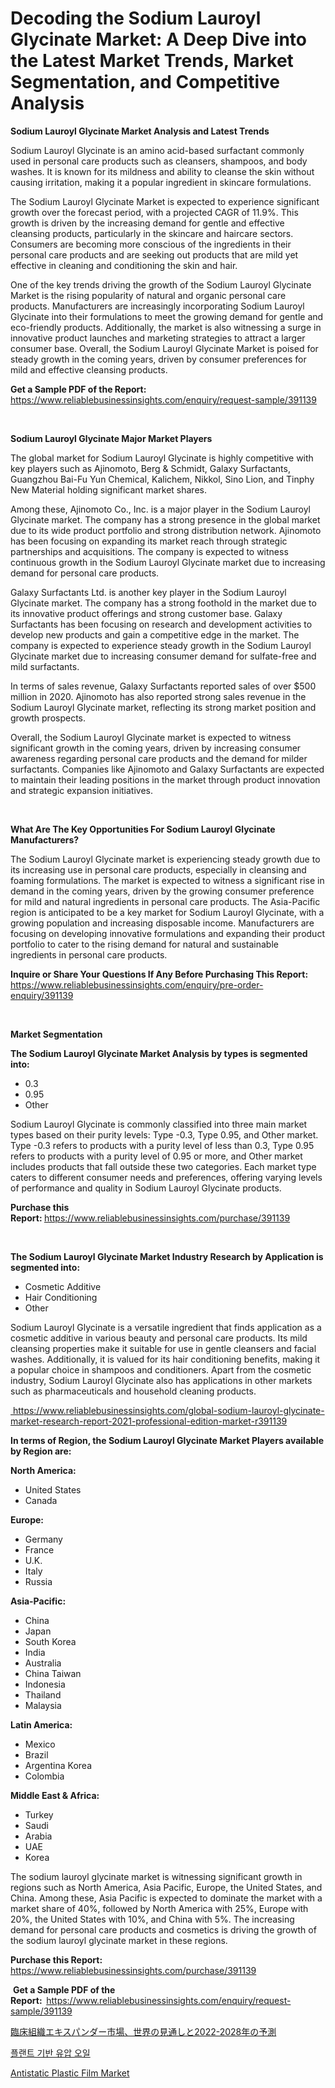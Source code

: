 <p><h1>Decoding the Sodium Lauroyl Glycinate Market: A Deep Dive into the Latest Market Trends, Market Segmentation, and Competitive Analysis</h1></p><p><strong>Sodium Lauroyl Glycinate Market Analysis and Latest Trends</strong></p>
<p><p>Sodium Lauroyl Glycinate is an amino acid-based surfactant commonly used in personal care products such as cleansers, shampoos, and body washes. It is known for its mildness and ability to cleanse the skin without causing irritation, making it a popular ingredient in skincare formulations.</p><p>The Sodium Lauroyl Glycinate Market is expected to experience significant growth over the forecast period, with a projected CAGR of 11.9%. This growth is driven by the increasing demand for gentle and effective cleansing products, particularly in the skincare and haircare sectors. Consumers are becoming more conscious of the ingredients in their personal care products and are seeking out products that are mild yet effective in cleaning and conditioning the skin and hair.</p><p>One of the key trends driving the growth of the Sodium Lauroyl Glycinate Market is the rising popularity of natural and organic personal care products. Manufacturers are increasingly incorporating Sodium Lauroyl Glycinate into their formulations to meet the growing demand for gentle and eco-friendly products. Additionally, the market is also witnessing a surge in innovative product launches and marketing strategies to attract a larger consumer base. Overall, the Sodium Lauroyl Glycinate Market is poised for steady growth in the coming years, driven by consumer preferences for mild and effective cleansing products.</p></p>
<p><strong>Get a Sample PDF of the Report:&nbsp;</strong> <a href="https://www.reliablebusinessinsights.com/enquiry/request-sample/391139">https://www.reliablebusinessinsights.com/enquiry/request-sample/391139</a></p>
<p>&nbsp;</p>
<p><strong>Sodium Lauroyl Glycinate Major Market Players</strong></p>
<p><p>The global market for Sodium Lauroyl Glycinate is highly competitive with key players such as Ajinomoto, Berg & Schmidt, Galaxy Surfactants, Guangzhou Bai-Fu Yun Chemical, Kalichem, Nikkol, Sino Lion, and Tinphy New Material holding significant market shares.</p><p>Among these, Ajinomoto Co., Inc. is a major player in the Sodium Lauroyl Glycinate market. The company has a strong presence in the global market due to its wide product portfolio and strong distribution network. Ajinomoto has been focusing on expanding its market reach through strategic partnerships and acquisitions. The company is expected to witness continuous growth in the Sodium Lauroyl Glycinate market due to increasing demand for personal care products.</p><p>Galaxy Surfactants Ltd. is another key player in the Sodium Lauroyl Glycinate market. The company has a strong foothold in the market due to its innovative product offerings and strong customer base. Galaxy Surfactants has been focusing on research and development activities to develop new products and gain a competitive edge in the market. The company is expected to experience steady growth in the Sodium Lauroyl Glycinate market due to increasing consumer demand for sulfate-free and mild surfactants.</p><p>In terms of sales revenue, Galaxy Surfactants reported sales of over $500 million in 2020. Ajinomoto has also reported strong sales revenue in the Sodium Lauroyl Glycinate market, reflecting its strong market position and growth prospects.</p><p>Overall, the Sodium Lauroyl Glycinate market is expected to witness significant growth in the coming years, driven by increasing consumer awareness regarding personal care products and the demand for milder surfactants. Companies like Ajinomoto and Galaxy Surfactants are expected to maintain their leading positions in the market through product innovation and strategic expansion initiatives.</p></p>
<p>&nbsp;</p>
<p><strong>What Are The Key Opportunities For Sodium Lauroyl Glycinate Manufacturers?</strong></p>
<p><p>The Sodium Lauroyl Glycinate market is experiencing steady growth due to its increasing use in personal care products, especially in cleansing and foaming formulations. The market is expected to witness a significant rise in demand in the coming years, driven by the growing consumer preference for mild and natural ingredients in personal care products. The Asia-Pacific region is anticipated to be a key market for Sodium Lauroyl Glycinate, with a growing population and increasing disposable income. Manufacturers are focusing on developing innovative formulations and expanding their product portfolio to cater to the rising demand for natural and sustainable ingredients in personal care products.</p></p>
<p><strong>Inquire or Share Your Questions If Any Before Purchasing This Report:</strong> <a href="https://www.reliablebusinessinsights.com/enquiry/pre-order-enquiry/391139">https://www.reliablebusinessinsights.com/enquiry/pre-order-enquiry/391139</a></p>
<p>&nbsp;</p>
<p><strong>Market Segmentation</strong></p>
<p><strong>The Sodium Lauroyl Glycinate Market Analysis by types is segmented into:</strong></p>
<p><ul><li>0.3</li><li>0.95</li><li>Other</li></ul></p>
<p><p>Sodium Lauroyl Glycinate is commonly classified into three main market types based on their purity levels: Type -0.3, Type 0.95, and Other market. Type -0.3 refers to products with a purity level of less than 0.3, Type 0.95 refers to products with a purity level of 0.95 or more, and Other market includes products that fall outside these two categories. Each market type caters to different consumer needs and preferences, offering varying levels of performance and quality in Sodium Lauroyl Glycinate products.</p></p>
<p><strong>Purchase this Report:&nbsp;</strong><a href="https://www.reliablebusinessinsights.com/purchase/391139">https://www.reliablebusinessinsights.com/purchase/391139</a></p>
<p>&nbsp;</p>
<p><strong>The Sodium Lauroyl Glycinate Market Industry Research by Application is segmented into:</strong></p>
<p><ul><li>Cosmetic Additive</li><li>Hair Conditioning</li><li>Other</li></ul></p>
<p><p>Sodium Lauroyl Glycinate is a versatile ingredient that finds application as a cosmetic additive in various beauty and personal care products. Its mild cleansing properties make it suitable for use in gentle cleansers and facial washes. Additionally, it is valued for its hair conditioning benefits, making it a popular choice in shampoos and conditioners. Apart from the cosmetic industry, Sodium Lauroyl Glycinate also has applications in other markets such as pharmaceuticals and household cleaning products.</p></p>
<p><a href="https://www.reliablebusinessinsights.com/global-sodium-lauroyl-glycinate-market-research-report-2021-professional-edition-market-r391139">&nbsp;https://www.reliablebusinessinsights.com/global-sodium-lauroyl-glycinate-market-research-report-2021-professional-edition-market-r391139</a></p>
<p><strong>In terms of Region, the Sodium Lauroyl Glycinate Market Players available by Region are:</strong></p>
<p>
    <p> <strong> North America: </strong>
        <ul>
            <li>United States</li>
            <li>Canada</li>
        </ul>
        </p> 
    <p> <strong> Europe: </strong>
        <ul>
            <li>Germany</li>
            <li>France</li>
            <li>U.K.</li>
            <li>Italy</li>
            <li>Russia</li>
        </ul>
        </p> 
    <p> <strong> Asia-Pacific: </strong>
        <ul>
            <li>China</li>
            <li>Japan</li>
            <li>South Korea</li>
            <li>India</li>
            <li>Australia</li>
            <li>China Taiwan</li>
            <li>Indonesia</li>
            <li>Thailand</li>
            <li>Malaysia</li>
        </ul>
        </p> 
    <p> <strong> Latin America: </strong>
        <ul>
            <li>Mexico</li>
            <li>Brazil</li>
            <li>Argentina Korea</li>
            <li>Colombia</li>
        </ul>
        </p> 
    <p> <strong> Middle East & Africa: </strong>
        <ul>
            <li>Turkey</li>
            <li>Saudi</li>
            <li>Arabia</li>
            <li>UAE</li>
            <li>Korea</li>
        </ul>
    </p>
    </p>
<p><p>The sodium lauroyl glycinate market is witnessing significant growth in regions such as North America, Asia Pacific, Europe, the United States, and China. Among these, Asia Pacific is expected to dominate the market with a market share of 40%, followed by North America with 25%, Europe with 20%, the United States with 10%, and China with 5%. The increasing demand for personal care products and cosmetics is driving the growth of the sodium lauroyl glycinate market in these regions.</p></p>
<p><strong>Purchase this Report: </strong><a href="https://www.reliablebusinessinsights.com/purchase/391139">https://www.reliablebusinessinsights.com/purchase/391139</a></p>
<p>&nbsp;<strong>Get a Sample PDF of the Report:&nbsp;&nbsp;</strong><a href="https://www.reliablebusinessinsights.com/enquiry/request-sample/391139">https://www.reliablebusinessinsights.com/enquiry/request-sample/391139</a></p>
<p><strong></strong></p>
<p><p><a href="https://github.com/oqxogxyvqe90775/Market-Research-Report-List-2/blob/main/5459112130931.md">臨床組織エキスパンダー市場、世界の見通しと2022-2028年の予測</a></p><p><a href="https://github.com/PhilToryphy7876567/Market-Research-Report-List-2/blob/main/1849318119318.md">플랜트 기반 유압 오일</a></p><p><a href="https://github.com/mbisetmhermsr/Market-Research-Report-List-3/blob/main/antistatic-plastic-film-market.md">Antistatic Plastic Film Market</a></p></p>